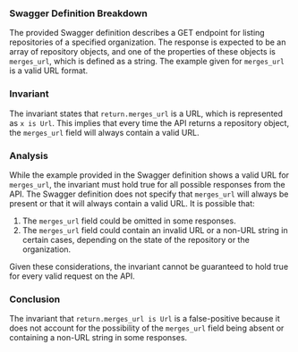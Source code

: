 ### Swagger Definition Breakdown
The provided Swagger definition describes a GET endpoint for listing repositories of a specified organization. The response is expected to be an array of repository objects, and one of the properties of these objects is `merges_url`, which is defined as a string. The example given for `merges_url` is a valid URL format.

### Invariant
The invariant states that `return.merges_url` is a URL, which is represented as `x is Url`. This implies that every time the API returns a repository object, the `merges_url` field will always contain a valid URL.

### Analysis
While the example provided in the Swagger definition shows a valid URL for `merges_url`, the invariant must hold true for all possible responses from the API. The Swagger definition does not specify that `merges_url` will always be present or that it will always contain a valid URL. It is possible that:
1. The `merges_url` field could be omitted in some responses.
2. The `merges_url` field could contain an invalid URL or a non-URL string in certain cases, depending on the state of the repository or the organization.

Given these considerations, the invariant cannot be guaranteed to hold true for every valid request on the API.

### Conclusion
The invariant that `return.merges_url is Url` is a false-positive because it does not account for the possibility of the `merges_url` field being absent or containing a non-URL string in some responses.
